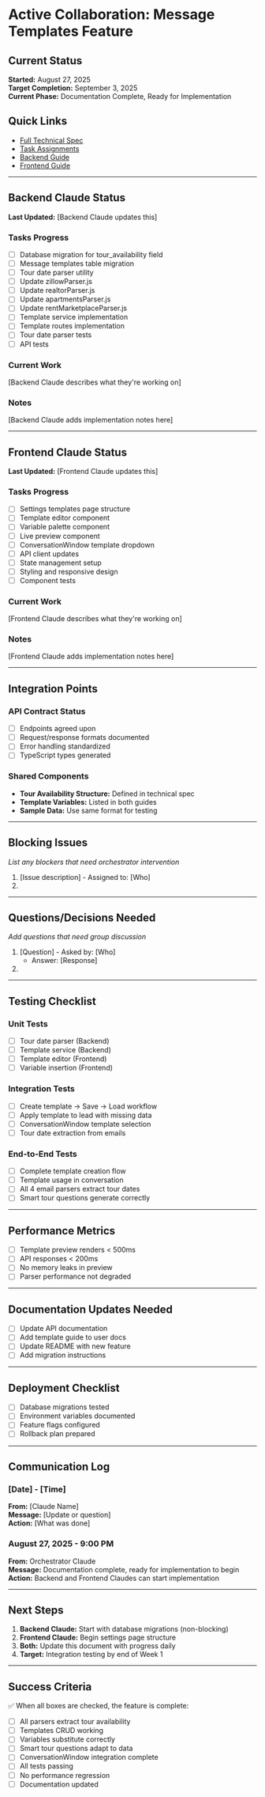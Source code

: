# Active Collaboration: Message Templates Feature

## Current Status
**Started:** August 27, 2025  
**Target Completion:** September 3, 2025  
**Current Phase:** Documentation Complete, Ready for Implementation

## Quick Links
- [Full Technical Spec](./tasks/MESSAGE-TEMPLATES-IMPLEMENTATION.md)
- [Task Assignments](./CLAUDE-TASK-ASSIGNMENTS.md)
- [Backend Guide](./backend-template-implementation-guide.md)
- [Frontend Guide](./frontend-template-implementation-guide.md)

---

## Backend Claude Status

**Last Updated:** [Backend Claude updates this]

### Tasks Progress
- [ ] Database migration for tour_availability field
- [ ] Message templates table migration
- [ ] Tour date parser utility
- [ ] Update zillowParser.js
- [ ] Update realtorParser.js  
- [ ] Update apartmentsParser.js
- [ ] Update rentMarketplaceParser.js
- [ ] Template service implementation
- [ ] Template routes implementation
- [ ] Tour date parser tests
- [ ] API tests

### Current Work
[Backend Claude describes what they're working on]

### Notes
[Backend Claude adds implementation notes here]

---

## Frontend Claude Status

**Last Updated:** [Frontend Claude updates this]

### Tasks Progress
- [ ] Settings templates page structure
- [ ] Template editor component
- [ ] Variable palette component
- [ ] Live preview component
- [ ] ConversationWindow template dropdown
- [ ] API client updates
- [ ] State management setup
- [ ] Styling and responsive design
- [ ] Component tests

### Current Work
[Frontend Claude describes what they're working on]

### Notes
[Frontend Claude adds implementation notes here]

---

## Integration Points

### API Contract Status
- [ ] Endpoints agreed upon
- [ ] Request/response formats documented
- [ ] Error handling standardized
- [ ] TypeScript types generated

### Shared Components
- **Tour Availability Structure:** Defined in technical spec
- **Template Variables:** Listed in both guides
- **Sample Data:** Use same format for testing

---

## Blocking Issues
*List any blockers that need orchestrator intervention*

1. [Issue description] - Assigned to: [Who]
2. 

---

## Questions/Decisions Needed
*Add questions that need group discussion*

1. [Question] - Asked by: [Who]
   - Answer: [Response]
2. 

---

## Testing Checklist

### Unit Tests
- [ ] Tour date parser (Backend)
- [ ] Template service (Backend)
- [ ] Template editor (Frontend)
- [ ] Variable insertion (Frontend)

### Integration Tests
- [ ] Create template → Save → Load workflow
- [ ] Apply template to lead with missing data
- [ ] ConversationWindow template selection
- [ ] Tour date extraction from emails

### End-to-End Tests
- [ ] Complete template creation flow
- [ ] Template usage in conversation
- [ ] All 4 email parsers extract tour dates
- [ ] Smart tour questions generate correctly

---

## Performance Metrics
- [ ] Template preview renders < 500ms
- [ ] API responses < 200ms
- [ ] No memory leaks in preview
- [ ] Parser performance not degraded

---

## Documentation Updates Needed
- [ ] Update API documentation
- [ ] Add template guide to user docs
- [ ] Update README with new feature
- [ ] Add migration instructions

---

## Deployment Checklist
- [ ] Database migrations tested
- [ ] Environment variables documented
- [ ] Feature flags configured
- [ ] Rollback plan prepared

---

## Communication Log

### [Date] - [Time]
**From:** [Claude Name]  
**Message:** [Update or question]  
**Action:** [What was done]

### August 27, 2025 - 9:00 PM
**From:** Orchestrator Claude  
**Message:** Documentation complete, ready for implementation to begin  
**Action:** Backend and Frontend Claudes can start implementation

---

## Next Steps

1. **Backend Claude:** Start with database migrations (non-blocking)
2. **Frontend Claude:** Begin settings page structure
3. **Both:** Update this document with progress daily
4. **Target:** Integration testing by end of Week 1

---

## Success Criteria
✅ When all boxes are checked, the feature is complete:

- [ ] All parsers extract tour availability
- [ ] Templates CRUD working
- [ ] Variables substitute correctly
- [ ] Smart tour questions adapt to data
- [ ] ConversationWindow integration complete
- [ ] All tests passing
- [ ] No performance regression
- [ ] Documentation updated
